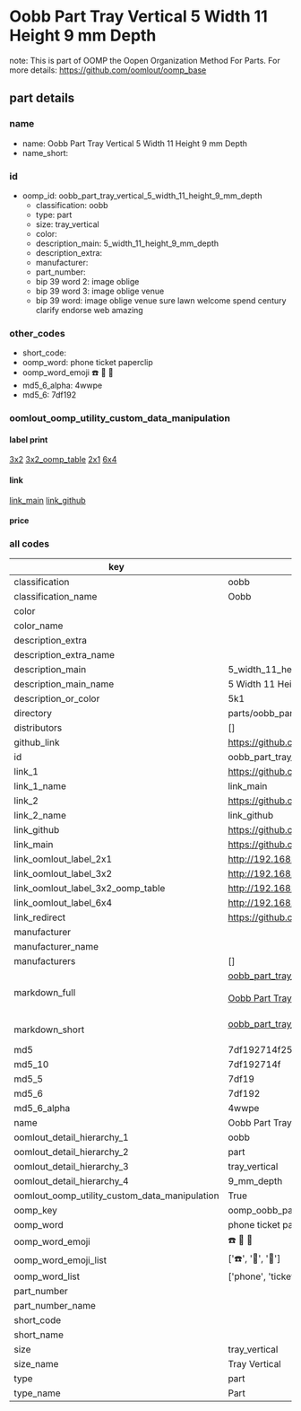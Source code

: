 # Oobb Part Tray Vertical 5 Width 11 Height 9 mm Depth  

note: This is part of OOMP the Oopen Organization Method For Parts. For more details: https://github.com/oomlout/oomp_base

##  part details
  







### name
* name: Oobb Part Tray Vertical 5 Width 11 Height 9 mm Depth
* name_short: 
### id
* oomp_id: oobb_part_tray_vertical_5_width_11_height_9_mm_depth
  * classification: oobb
  * type: part
  * size: tray_vertical
  * color: 
  * description_main: 5_width_11_height_9_mm_depth
  * description_extra: 
  * manufacturer: 
  * part_number: 
  * bip 39 word 2: image oblige
  * bip 39 word 3: image oblige venue
  * bip 39 word: image oblige venue sure lawn welcome spend century clarify endorse web amazing

### other_codes
* short_code: 
* oomp_word: phone ticket paperclip
* oomp_word_emoji :phone: :ticket: :paperclip:
* md5_6_alpha: 4wwpe
* md5_6: 7df192






### oomlout_oomp_utility_custom_data_manipulation
#### label print
[3x2](http://192.168.1.245:1112/?label=oomp%204wwpe)
[3x2_oomp_table](http://192.168.1.108:1112/?label=oomp%204wwpe)
[2x1](http://192.168.1.242:1112/?label=oomp%204wwpe)
[6x4](http://192.168.1.55:1112/?label=oomp%204wwpe)    

#### link

[link_main](https://github.com/oomlout/oomlout_oomp_version_1_messy/tree/main/parts/oobb_part_tray_vertical_5_width_11_height_9_mm_depth) [link_github](https://github.com/oomlout/oomlout_oomp_version_1_messy/tree/main/parts/oobb_part_tray_vertical_5_width_11_height_9_mm_depth)                             

#### price







### all codes 
| key | value |  
| --- | --- |  
| classification | oobb |  
| classification_name | Oobb |  
| color |  |  
| color_name |  |  
| description_extra |  |  
| description_extra_name |  |  
| description_main | 5_width_11_height_9_mm_depth |  
| description_main_name | 5 Width 11 Height 9 mm Depth |  
| description_or_color | 5k1 |  
| directory | parts/oobb_part_tray_vertical_5_width_11_height_9_mm_depth |  
| distributors | [] |  
| github_link | https://github.com/oomlout/oomlout_oomp_part_src/tree/main/parts/oobb_part_tray_vertical_5_width_11_height_9_mm_depth |  
| id | oobb_part_tray_vertical_5_width_11_height_9_mm_depth |  
| link_1 | https://github.com/oomlout/oomlout_oomp_version_1_messy/tree/main/parts/oobb_part_tray_vertical_5_width_11_height_9_mm_depth |  
| link_1_name | link_main |  
| link_2 | https://github.com/oomlout/oomlout_oomp_version_1_messy/tree/main/parts/oobb_part_tray_vertical_5_width_11_height_9_mm_depth |  
| link_2_name | link_github |  
| link_github | https://github.com/oomlout/oomlout_oomp_version_1_messy/tree/main/parts/oobb_part_tray_vertical_5_width_11_height_9_mm_depth |  
| link_main | https://github.com/oomlout/oomlout_oomp_version_1_messy/tree/main/parts/oobb_part_tray_vertical_5_width_11_height_9_mm_depth |  
| link_oomlout_label_2x1 | http://192.168.1.242:1112/?label=oomp%204wwpe |  
| link_oomlout_label_3x2 | http://192.168.1.245:1112/?label=oomp%204wwpe |  
| link_oomlout_label_3x2_oomp_table | http://192.168.1.108:1112/?label=oomp%204wwpe |  
| link_oomlout_label_6x4 | http://192.168.1.55:1112/?label=oomp%204wwpe |  
| link_redirect | https://github.com/oomlout/oomlout_oomp_version_1_messy/tree/main/parts/oobb_part_tray_vertical_5_width_11_height_9_mm_depth |  
| manufacturer |  |  
| manufacturer_name |  |  
| manufacturers | [] |  
| markdown_full | [oobb_part_tray_vertical_5_width_11_height_9_mm_depth](none)<br>[](none)<br>[Oobb Part Tray Vertical 5 Width 11 Height 9 Mm Depth](none)<br><br> |  
| markdown_short | [oobb_part_tray_vertical_5_width_11_height_9_mm_depth](none)<br><br> |  
| md5 | 7df192714f257a2be53f0da1e4e60b8a |  
| md5_10 | 7df192714f |  
| md5_5 | 7df19 |  
| md5_6 | 7df192 |  
| md5_6_alpha | 4wwpe |  
| name | Oobb Part Tray Vertical 5 Width 11 Height 9 mm Depth |  
| oomlout_detail_hierarchy_1 | oobb |  
| oomlout_detail_hierarchy_2 | part |  
| oomlout_detail_hierarchy_3 | tray_vertical |  
| oomlout_detail_hierarchy_4 | 9_mm_depth |  
| oomlout_oomp_utility_custom_data_manipulation | True |  
| oomp_key | oomp_oobb_part_tray_vertical_5_width_11_height_9_mm_depth |  
| oomp_word | phone ticket paperclip |  
| oomp_word_emoji | :phone: :ticket: :paperclip: |  
| oomp_word_emoji_list | [':phone:', ':ticket:', ':paperclip:'] |  
| oomp_word_list | ['phone', 'ticket', 'paperclip'] |  
| part_number |  |  
| part_number_name |  |  
| short_code |  |  
| short_name |  |  
| size | tray_vertical |  
| size_name | Tray Vertical |  
| type | part |  
| type_name | Part |  
